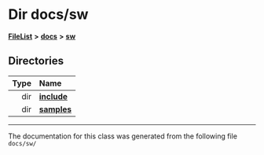 
# Dir docs/sw



[**FileList**](files.md) **>** [**docs**](dir_49e56c817e5e54854c35e136979f97ca.md) **>** [**sw**](dir_55721a669a8e0900d975c02921addb49.md)












## Directories

| Type | Name |
| ---: | :--- |
| dir | [**include**](dir_97b4588afba69bf89bbe554642ac6431.md) <br> |
| dir | [**samples**](dir_9a6968a8846ef48cff617fcd6355d7b4.md) <br> |

















------------------------------
The documentation for this class was generated from the following file `docs/sw/`